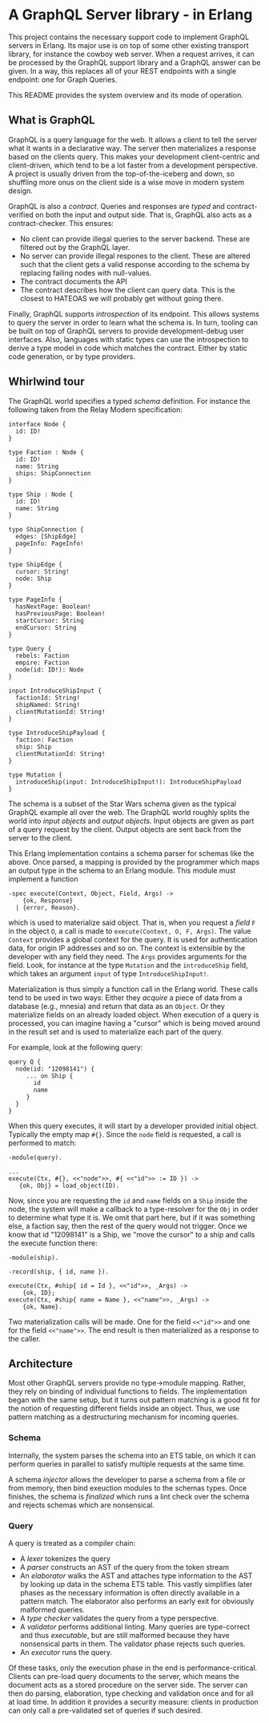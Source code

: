 # A GraphQL Server library - in Erlang

This project contains the necessary support code to implement GraphQL
servers in Erlang. Its major use is on top of some other existing
transport library, for instance the cowboy web server. When a request
arrives, it can be processed by the GraphQL support library and a
GraphQL answer can be given. In a way, this replaces all of your REST
endpoints with a single endpoint: one for Graph Queries.

This README provides the system overview and its mode of operation.

## What is GraphQL

GraphQL is a query language for the web. It allows a client to tell
the server what it wants in a declarative way. The server then
materializes a response based on the clients query. This makes your
development client-centric and client-driven, which tend to be a lot
faster from a development perspective. A project is usually driven
from the top-of-the-iceberg and down, so shuffling more onus on the
client side is a wise move in modern system design.

GraphQL is also a *contract*. Queries and responses are *typed* and
contract-verified on both the input and output side. That is, GraphQL
also acts as a contract-checker. This ensures:

* No client can provide illegal queries to the server backend. These
  are filtered out by the GraphQL layer.
* No server can provide illegal respones to the client. These are
  altered such that the client gets a valid response according to the
  schema by replacing failing nodes with null-values.
* The contract documents the API
* The contract describes how the client can query data. This is the
  closest to HATEOAS we will probably get without going there.

Finally, GraphQL supports *introspection* of its endpoint. This allows
systems to query the server in order to learn what the schema is. In
turn, tooling can be built on top of GraphQL servers to provide
development-debug user interfaces. Also, languages with static types
can use the introspection to derive a type model in code which matches
the contract. Either by static code generation, or by type providers.

## Whirlwind tour

The GraphQL world specifies a typed *schema* definition. For instance
the following taken from the Relay Modern specification:

	interface Node {
	  id: ID!
	}

	type Faction : Node {
	  id: ID!
	  name: String
	  ships: ShipConnection
	}

	type Ship : Node {
	  id: ID!
	  name: String
	}

	type ShipConnection {
	  edges: [ShipEdge]
	  pageInfo: PageInfo!
	}

	type ShipEdge {
	  cursor: String!
	  node: Ship
	}

	type PageInfo {
	  hasNextPage: Boolean!
	  hasPreviousPage: Boolean!
	  startCursor: String
	  endCursor: String
	}

	type Query {
	  rebels: Faction
	  empire: Faction
	  node(id: ID!): Node
	}

	input IntroduceShipInput {
	  factionId: String!
	  shipNamed: String!
	  clientMutationId: String!
	}

	type IntroduceShipPayload {
	  faction: Faction
	  ship: Ship
	  clientMutationId: String!
	}

	type Mutation {
	  introduceShip(input: IntroduceShipInput!): IntroduceShipPayload
	}

The schema is a subset of the Star Wars schema given as the typical
GraphQL example all over the web. The GraphQL world roughly splits the
world into *input objects* and *output objects*. Input objects are
given as part of a query request by the client. Output objects are
sent back from the server to the client.

This Erlang implementation contains a schema parser for schemas like
the above. Once parsed, a mapping is provided by the programmer which
maps an output type in the schema to an Erlang module. This module
must implement a function

    -spec execute(Context, Object, Field, Args) ->
        {ok, Response}
      | {error, Reason}.

which is used to materialize said object. That is, when you request a
*field* `F` in the object `O`, a call is made to
`execute(Context, O, F, Args)`. The value `Context` provides a global
context for the query. It is used for authentication data, for origin
IP addresses and so on. The context is extensible by the developer
with any field they need. The `Args` provides arguments for the field.
Look, for instance at the type `Mutation` and the `introduceShip`
field, which takes an argument `input` of type `IntroduceShipInput!`.

Materialization is thus simply a function call in the Erlang world.
These calls tend to be used in two ways: Either they *acquire* a piece
of data from a database (e.g., mnesia) and return that data as an
`Object`. Or they materialize fields on an already loaded object. When
execution of a query is processed, you can imagine having a "cursor"
which is being moved around in the result set and is used to
materialize each part of the query.

For example, look at the following query:

    query Q {
      node(id: "12098141") {
         ... on Ship {
           id
           name
         }
      }
    }

When this query executes, it will start by a developer provided
initial object. Typically the empty map `#{}`. Since the `node` field
is requested, a call is performed to match:

    -module(query).

    ...
    execute(Ctx, #{}, <<"node">>, #{ <<"id">> := ID }) ->
       {ok, Obj} = load_object(ID).

Now, since you are requesting the `id` and `name` fields on a `Ship`
inside the node, the system will make a callback to a type-resolver
for the `Obj` in order to determine what type it is. We omit that part
here, but if it was something else, a faction say, then the rest of
the query would not trigger. Once we know that id "12098141" is a
Ship, we "move the cursor" to a ship and calls the execute function
there:

    -module(ship).

    -record(ship, { id, name }).

    execute(Ctx, #ship{ id = Id }, <<"id">>, _Args) ->
        {ok, ID};
    execute(Ctx, #ship{ name = Name }, <<"name">>, _Args) ->
        {ok, Name}.

Two materialization calls will be made. One for the field `<<"id">>`
and one for the field `<<"name">>`. The end result is then
materialized as a response to the caller.

## Architecture

Most other GraphQL servers provide no type->module mapping. Rather,
they rely on binding of individual functions to fields. The
implementation began with the same setup, but it turns out pattern
matching is a good fit for the notion of requesting different fields
inside an object. Thus, we use pattern matching as a destructuring
mechanism for incoming queries.

### Schema

Internally, the system parses the schema into an ETS table, on which
it can perform queries in parallel to satisfy multiple requests at the
same time.

A schema *injector* allows the developer to parse a schema from a file
or from memory, then bind exeuction modules to the schemas types. Once
finishes, the schema is *finalized* which runs a lint check over the
schema and rejects schemas which are nonsensical.

### Query

A query is treated as a compiler chain:

* A *lexer* tokenizes the query
* A *parser* constructs an AST of the query from the token stream
* An *elaborator* walks the AST and attaches type information to the
  AST by looking up data in the schema ETS table. This vastly
  simplifies later phases as the necessary information is often
  directly available in a pattern match. The elaborator also performs
  an early exit for obviously malformed queries.
* A *type checker* validates the query from a type perspective.
* A *validator* performs additional linting. Many queries are
  type-correct and thus *executable*, but are still malformed because
  they have nonsensical parts in them. The validator phase rejects
  such queries.
* An *executor* runs the query.

Of these tasks, only the execution phase in the end is
performance-critical. Clients can pre-load query documents to the
server, which means the document acts as a stored procedure on the
server side. The server can then do parsing, elaboration, type
checking and validation once and for all at load time. In addition it
provides a security measure: clients in production can only call a
pre-validated set of queries if such desired.
